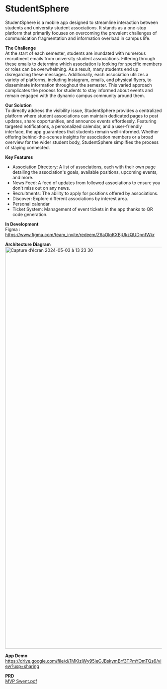 # StudentSphere

StudentSphere is a mobile app designed to streamline interaction between students and university student associations. It stands as a one-stop platform that primarily focuses on overcoming the prevalent challenges of communication fragmentation and information overload in campus life.

**The Challenge** \
At the start of each semester, students are inundated with numerous recruitment emails from university student associations. Filtering through these emails to determine which association is looking for specific members or roles can be overwhelming. As a result, many students end up disregarding these messages. Additionally, each association utilizes a variety of platforms, including Instagram, emails, and physical flyers, to disseminate information throughout the semester. This varied approach complicates the process for students to stay informed about events and remain engaged with the dynamic campus community around them.

**Our Solution** \
To directly address the visibility issue, StudentSphere provides a centralized platform where student associations can maintain dedicated pages to post updates, share opportunities, and announce events effortlessly. Featuring targeted notifications, a personalized calendar, and a user-friendly interface, the app guarantees that students remain well-informed. Whether offering behind-the-scenes insights for association members or a broad overview for the wider student body, StudentSphere simplifies the process of staying connected.

**Key Features** 
-	Association Directory: A list of associations, each with their own page detailing the association's goals, available positions, upcoming events, and more.
-	News Feed: A feed of updates from followed associations to ensure you don't miss out on any news.
-	Recruitments: The ability to apply for positions offered by associations.
-	Discover: Explore different associations by interest area.
-	Personal calendar
-	Ticket System: Management of event tickets in the app thanks to QR code generation.

**In Development** \
Figma : https://www.figma.com/team_invite/redeem/Z6aOlqKXBjUkzQUDpnfWkr

**Architecture Diagram** \
<img width="1291" alt="Capture d’écran 2024-05-03 à 13 23 30" src="https://github.com/The-Software-Enterprise/assos/assets/91310864/88f8ed79-8504-4966-897f-4e1aeb3b26c8">

**App Demo** \
https://drive.google.com/file/d/1MKIzjWy95ieCJBskymBrf3TPmYOmTQs6/view?usp=sharing

**PRD** \
[MVP Swent.pdf](https://github.com/The-Software-Enterprise/assos/files/15370886/MVP.Swent.pdf)
